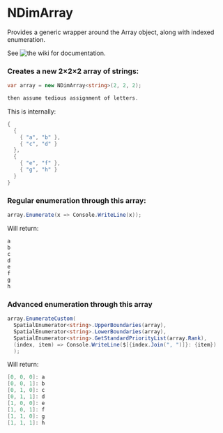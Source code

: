 # NDimArray
Provides a generic wrapper around the Array object, along with indexed enumeration.

See ![the wiki](https://github.com/SpencerAWill/NDimArray/wiki/SpatialEnumerator) for documentation.

### Creates a new 2×2×2 array of strings:
```C#
var array = new NDimArray<string>(2, 2, 2);

then assume tedious assignment of letters.
```
This is internally:
```C#
{
  {
    { "a", "b" },
    { "c", "d" }
  },
  {
    { "e", "f" },
    { "g", "h" }
  }
}
```

### Regular enumeration through this array:
```C#
array.Enumerate(x => Console.WriteLine(x));
```
Will return:
```C#
a
b
c
d
e
f
g
h
```

### Advanced enumeration through this array
```C#
array.EnumerateCustom(
  SpatialEnumerator<string>.UpperBoundaries(array),
  SpatialEnumerator<string>.LowerBoundaries(array),
  SpatialEnumerator<string>.GetStandardPriorityList(array.Rank),
  (index, item) => Console.WriteLine($[{index.Join(", ")]}: {item})
  );
```
Will return:
```C#
[0, 0, 0]: a
[0, 0, 1]: b
[0, 1, 0]: c
[0, 1, 1]: d
[1, 0, 0]: e
[1, 0, 1]: f
[1, 1, 0]: g
[1, 1, 1]: h
```
